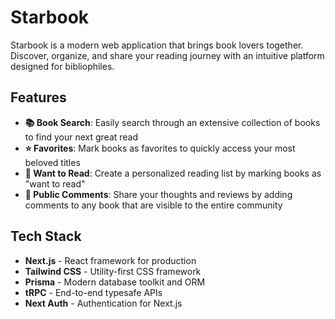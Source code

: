 # Starbook

Starbook is a modern web application that brings book lovers together. Discover, organize, and share your reading journey with an intuitive platform designed for bibliophiles.

## Features

- **📚 Book Search**: Easily search through an extensive collection of books to find your next great read
- **⭐ Favorites**: Mark books as favorites to quickly access your most beloved titles
- **📖 Want to Read**: Create a personalized reading list by marking books as "want to read"
- **💬 Public Comments**: Share your thoughts and reviews by adding comments to any book that are visible to the entire community

## Tech Stack

- **Next.js** - React framework for production
- **Tailwind CSS** - Utility-first CSS framework
- **Prisma** - Modern database toolkit and ORM
- **tRPC** - End-to-end typesafe APIs
- **Next Auth** - Authentication for Next.js
